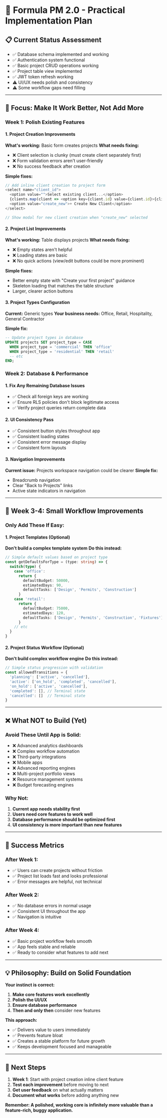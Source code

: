 # 🎯 **Formula PM 2.0 - Practical Implementation Plan**

## 📋 **Current Status Assessment**
- ✅ Database schema implemented and working
- ✅ Authentication system functional 
- ✅ Basic project CRUD operations working
- ✅ Project table view implemented
- ✅ JWT token refresh working
- ⚠️ UI/UX needs polish and consistency
- ⚠️ Some workflow gaps need filling

---

## 🚀 **Focus: Make It Work Better, Not Add More**

### **Week 1: Polish Existing Features**

#### **1. Project Creation Improvements** 
**What's working:** Basic form creates projects
**What needs fixing:**
- ❌ Client selection is clunky (must create client separately first)
- ❌ Form validation errors aren't user-friendly
- ❌ No success feedback after creation

**Simple fixes:**
```typescript
// Add inline client creation to project form
<select name="client_id">
  <option value="">Select existing client...</option>
  {clients.map(client => <option key={client.id} value={client.id}>{client.name}</option>)}
  <option value="create_new">+ Create New Client</option>
</select>

// Show modal for new client creation when "create_new" selected
```

#### **2. Project List Improvements**
**What's working:** Table displays projects
**What needs fixing:**
- ❌ Empty states aren't helpful
- ❌ Loading states are basic
- ❌ No quick actions (view/edit buttons could be more prominent)

**Simple fixes:**
- Better empty state with "Create your first project" guidance
- Skeleton loading that matches the table structure
- Larger, clearer action buttons

#### **3. Project Types Configuration**
**Current:** Generic types
**Your business needs:** Office, Retail, Hospitality, General Contractor

**Simple fix:**
```sql
-- Update project types in database
UPDATE projects SET project_type = CASE 
  WHEN project_type = 'commercial' THEN 'office'
  WHEN project_type = 'residential' THEN 'retail'
  -- etc
END;
```

### **Week 2: Database & Performance**

#### **1. Fix Any Remaining Database Issues**
- ✅ Check all foreign keys are working
- ✅ Ensure RLS policies don't block legitimate access
- ✅ Verify project queries return complete data

#### **2. UI Consistency Pass**
- ✅ Consistent button styles throughout app
- ✅ Consistent loading states
- ✅ Consistent error message display
- ✅ Consistent form layouts

#### **3. Navigation Improvements**
**Current issue:** Projects workspace navigation could be clearer
**Simple fix:** 
- Breadcrumb navigation
- Clear "Back to Projects" links
- Active state indicators in navigation

---

## 🔧 **Week 3-4: Small Workflow Improvements**

### **Only Add These If Easy:**

#### **1. Project Templates (Optional)**
**Don't build a complex template system**
**Do this instead:**
```typescript
// Simple default values based on project type
const getDefaultsForType = (type: string) => {
  switch(type) {
    case 'office': 
      return { 
        defaultBudget: 50000, 
        estimatedDays: 90,
        defaultTasks: ['Design', 'Permits', 'Construction'] 
      }
    case 'retail':
      return { 
        defaultBudget: 75000, 
        estimatedDays: 120,
        defaultTasks: ['Design', 'Permits', 'Construction', 'Fixtures'] 
      }
    // etc
  }
}
```

#### **2. Project Status Workflow (Optional)**
**Don't build complex workflow engine**
**Do this instead:**
```typescript
// Simple status progression with validation
const allowedTransitions = {
  'planning': ['active', 'cancelled'],
  'active': ['on_hold', 'completed', 'cancelled'],
  'on_hold': ['active', 'cancelled'],
  'completed': [], // Terminal state
  'cancelled': []  // Terminal state
}
```

---

## ❌ **What NOT to Build (Yet)**

### **Avoid These Until App is Solid:**
- ❌ Advanced analytics dashboards
- ❌ Complex workflow automation
- ❌ Third-party integrations
- ❌ Mobile apps
- ❌ Advanced reporting engines
- ❌ Multi-project portfolio views
- ❌ Resource management systems
- ❌ Budget forecasting engines

### **Why Not:**
1. **Current app needs stability first**
2. **Users need core features to work well**
3. **Database performance should be optimized first**
4. **UI consistency is more important than new features**

---

## 🎯 **Success Metrics**

### **After Week 1:**
- ✅ Users can create projects without friction
- ✅ Project list loads fast and looks professional
- ✅ Error messages are helpful, not technical

### **After Week 2:**
- ✅ No database errors in normal usage
- ✅ Consistent UI throughout the app
- ✅ Navigation is intuitive

### **After Week 4:**
- ✅ Basic project workflow feels smooth
- ✅ App feels stable and reliable
- ✅ Ready to consider what features to add next

---

## 💡 **Philosophy: Build on Solid Foundation**

**Your instinct is correct:**
1. **Make core features work excellently**
2. **Polish the UI/UX** 
3. **Ensure database performance**
4. **Then and only then** consider new features

**This approach:**
- ✅ Delivers value to users immediately
- ✅ Prevents feature bloat
- ✅ Creates a stable platform for future growth
- ✅ Keeps development focused and manageable

---

## 🔄 **Next Steps**

1. **Week 1**: Start with project creation inline client feature
2. **Test each improvement** before moving to next
3. **Get user feedback** on what actually matters
4. **Document what works** before adding anything new

**Remember: A polished, working core is infinitely more valuable than a feature-rich, buggy application.**